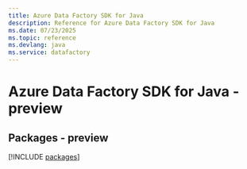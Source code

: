 ```yaml
---
title: Azure Data Factory SDK for Java
description: Reference for Azure Data Factory SDK for Java
ms.date: 07/23/2025
ms.topic: reference
ms.devlang: java
ms.service: datafactory
---
```

# Azure Data Factory SDK for Java - preview
## Packages - preview
[!INCLUDE [packages](data-factory-index.md)]